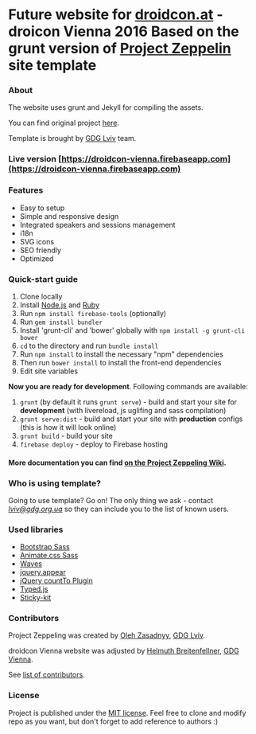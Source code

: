 Future website for [droidcon.at](https://droidcon.at) - droicon Vienna 2016
Based on the grunt version of [Project Zeppelin](https://github.com/gdg-x/zeppelin-grunt) site template
=============

### About 
The website uses grunt and Jekyll for compiling the assets.

You can find original project [here](https://github.com/gdg-x/zeppelin).

Template is brought by [GDG Lviv](http://lviv.gdg.org.ua/) team.

### Live version [https://droidcon-vienna.firebaseapp.com](https://droidcon-vienna.firebaseapp.com)

### Features
* Easy to setup
* Simple and responsive design
* Integrated speakers and sessions management
* i18n
* SVG icons
* SEO friendly
* Optimized

### Quick-start guide
1.  Clone locally
2.  Install [Node.js](www.nodejs.org) and [Ruby](https://www.ruby-lang.org/)
3.  Run `npm install firebase-tools` (optionally)
4.  Run `gem install bundler`
5.  Install 'grunt-cli' and 'bower' globally with `npm install -g grunt-cli bower`
6.  `cd` to the directory and run `bundle install`
7.  Run `npm install` to install the necessary "npm" dependencies
8.  Then run `bower install` to install the front-end dependencies
9.  Edit site variables

**Now you are ready for development**. Following commands are available:

1.  `grunt` (by default it runs `grunt serve`) - build and start your site for **development** (with livereload, js uglifing and sass compilation) 
2.  `grunt serve:dist` - build and start your site with **production** configs (this is how it will look online)
3.  `grunt build` - build your site
4.  `firebase deploy` - deploy to Firebase hosting

#### More documentation you can find [on the Project Zeppeling Wiki](https://github.com/gdg-x/zeppelin-grunt/wiki).

### Who is using template?
Going to use template? Go on! The only thing we ask - contact [*lviv@gdg.org.ua*](mailto:lviv@gdg.org.ua) so they can include you to the list of known users.

### Used libraries
* [Bootstrap Sass](https://github.com/twbs/bootstrap-sass)
* [Animate.css Sass](https://github.com/tgdev/animate-sass)
* [Waves](https://github.com/publicis-indonesia/Waves)
* [jquery.appear](https://github.com/bas2k/jquery.appear)
* [jQuery countTo Plugin](https://github.com/mhuggins/jquery-countTo)
* [Typed.js](https://github.com/mattboldt/typed.js)
* [Sticky-kit](https://github.com/leafo/sticky-kit)

### Contributors
Project Zeppeling was created by [Oleh Zasadnyy](https://github.com/ozasadnyy), [GDG Lviv](https://plus.google.com/102444623953913144164).

droidcon Vienna website was adjusted by [Helmuth Breitenfellner](https://github.com/helmuthb), [GDG Vienna](http://www.gdg-vienna.at).

See [list of contributors](https://github.com/GDGVienna/droidcon-at-site/graphs/contributors).

### License
Project is published under the [MIT license](https://github.com/GDGVienna/droidcon-at-site/blob/master/LICENSE). Feel free to clone and modify repo as you want, but don't forget to add reference to authors :)
